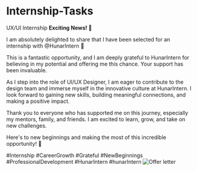 # Internship-Tasks
UX/UI Internship 
**Exciting News! 🌟**

I am absolutely delighted to share that I have been selected for an internship with  @HunarIntern 🎉

This is a fantastic opportunity, and I am deeply grateful to HunarIntern for believing in my potential and offering me this chance. Your support has been invaluable.

As I step into the role of UI/UX Designer, I am eager to contribute to the design team and immerse myself in the innovative culture at HunarIntern. I look forward to gaining new skills, building meaningful connections, and making a positive impact.

Thank you to everyone who has supported me on this journey, especially my mentors, family, and friends. I am excited to learn, grow, and take on new challenges.

Here's to new beginnings and making the most of this incredible opportunity! 🚀

#Internship #CareerGrowth #Grateful #NewBeginnings #ProfessionalDevelopment #HunarIntern
#hunarIntern
![Offer letter](https://github.com/Hira6/Internship-Tasks/assets/169739754/fc02db4a-5378-48e1-bbea-d179e772bd9b)
